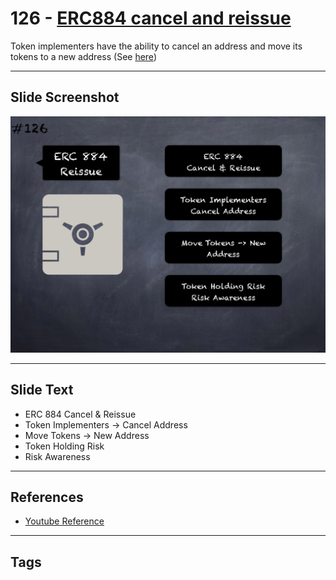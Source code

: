 # 126 - [ERC884 cancel and reissue](ERC884%20cancel%20and%20reissue.md)
Token implementers have the ability to cancel an address and move its tokens to a new address (See [here](https://gist.github.com/shayanb/cd495e23c7cf1a8b269f8ce7fd198538#file-token_checklist-md))
___
## Slide Screenshot
![0126.png](../../images/5.Pitfalls%20and%20Best%20Practices%20201/126.png)
___
## Slide Text
- ERC 884 Cancel & Reissue
- Token Implementers -> Cancel Address
- Move Tokens -> New Address
- Token Holding Risk
- Risk Awareness
___
## References
- [Youtube Reference](https://youtu.be/HqHo1jKUnmU?t=310)
___
## Tags
